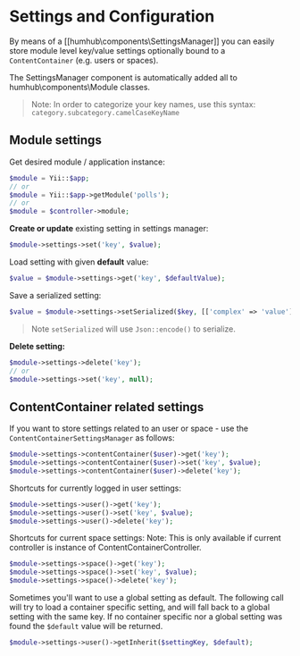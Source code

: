 Settings and Configuration
================

By means of a [[humhub\components\SettingsManager]] you can easily store module level key/value settings optionally bound 
to a `ContentContainer` (e.g. users or spaces).

The SettingsManager component is automatically added all to humhub\components\Module classes.

> Note: In order to categorize your key names, use this syntax: `category.subcategory.camelCaseKeyName`

## Module settings

Get desired module / application instance:

```php
$module = Yii::$app;
// or
$module = Yii::$app->getModule('polls');
// or
$module = $controller->module;
```

**Create or update** existing setting in settings manager:

```php
$module->settings->set('key', $value);
```

Load setting with given **default** value:

```php
$value = $module->settings->get('key', $defaultValue);
```

Save a serialized setting:

```php
$value = $module->settings->setSerialized($key, [['complex' => 'value']])
```

> Note `setSerialized` will use `Json::encode()` to serialize.

**Delete setting:**

```php
$module->settings->delete('key');
// or
$module->settings->set('key', null);
```

## ContentContainer related settings

If you want to store settings related to an user or space - use the `ContentContainerSettingsManager` as follows:

```php
$module->settings->contentContainer($user)->get('key');
$module->settings->contentContainer($user)->set('key', $value);
$module->settings->contentContainer($user)->delete('key');
```

Shortcuts for currently logged in user settings:

```php
$module->settings->user()->get('key');
$module->settings->user()->set('key', $value);
$module->settings->user()->delete('key');
```

Shortcuts for current space settings:
Note: This is only available if current controller is instance of ContentContainerController.

```php
$module->settings->space()->get('key');
$module->settings->space()->set('key', $value);
$module->settings->space()->delete('key');
```

Sometimes you'll want to use a global setting as default. The following call will try to load a container specific setting,
and will fall back to a global setting with the same key. If no container specific nor a global setting was found the `$default`
value will be returned.

```php
$module->settings->user()->getInherit($settingKey, $default);
```


